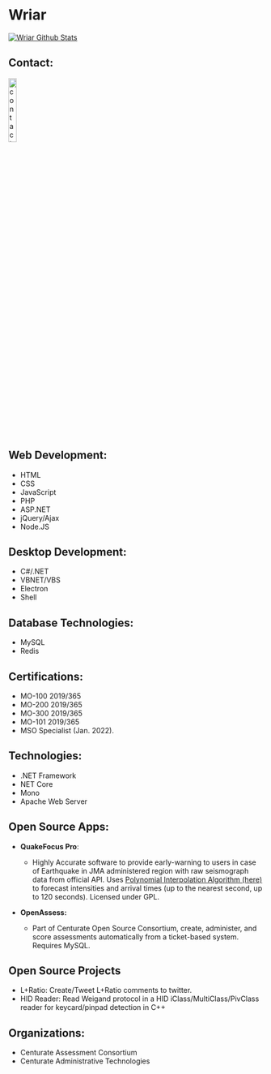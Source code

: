 # Wriar

[![Wriar Github Stats](https://github-readme-stats.vercel.app/api?username=wriar&show_icons=true&theme=tokyonight)](https://github.com/anuraghazra/github-readme-stats)


## Contact:
<img src="https://wriar.github.io/resources/contactImg.png" alt="contact image" style="width:18%" >

## Web Development:
* HTML
* CSS
* JavaScript
* PHP
* ASP.NET
* jQuery/Ajax
* Node.JS

## Desktop Development:
* C#/.NET
* VBNET/VBS
* Electron
* Shell

## Database Technologies:
* MySQL
* Redis

## Certifications:
* MO-100 2019/365
* MO-200 2019/365
* MO-300 2019/365
* MO-101 2019/365
* MSO Specialist (Jan. 2022).

## Technologies:
* .NET Framework
* NET Core
* Mono
* Apache Web Server


## Open Source Apps:
* **QuakeFocus Pro**:
  * Highly Accurate software to provide early-warning to users in case of Earthquake in JMA administered region with raw seismograph data from official API. Uses [Polynomial Interpolation Algorithm (here)](https://qiita.com/NoneType1/items/a4d2cf932e20b56ca444) to forecast intensities and arrival times (up to the nearest second, up to 120 seconds). Licensed under GPL.
  
* **OpenAssess:**
  * Part of Centurate Open Source Consortium, create, administer, and score assessments automatically from a ticket-based system. Requires MySQL.

## Open Source Projects
* L+Ratio: Create/Tweet L+Ratio comments to twitter.
* HID Reader: Read Weigand protocol in a HID iClass/MultiClass/PivClass reader for keycard/pinpad detection in C++

## Organizations:
* Centurate Assessment Consortium
* Centurate Administrative Technologies
